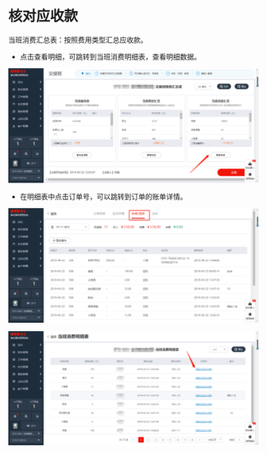 # 核对应收款

当班消费汇总表：按照费用类型汇总应收款。

* 点击查看明细，可跳转到当班消费明细表，查看明细数据。

![](../../../.gitbook/assets/image%20%28614%29.png)

* 在明细表中点击订单号，可以跳转到订单的账单详情。

![](../../../.gitbook/assets/image%20%28554%29.png)

![](../../../.gitbook/assets/image%20%282%29.png)



